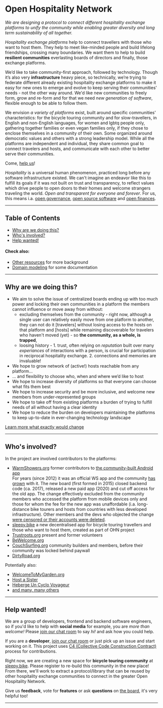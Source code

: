 # Open Hospitality Network

_We are designing a protocol to connect different hospitality exchange platforms to unify the community while enabling greater diversity and long term sustainability of all together._

_Hospitality exchange platforms_ help to connect travellers with those who want to host them. They help to meet like-minded people and build lifelong friendships, crossing many boundaries. We want them to help to build **resilient communities** everlasting boards of directors and finally, those exchange platforms. 

We’d like to take community-first approach, followed by technology. Though it’s also very **infrastructure** heavy piece, so technically, we’re trying to federate different already existing hospitality exchange platforms to make it easy for new ones to emerge and evolve to keep serving their communities' needs - not the other way around. We'd like new communities to freely form, grow and re-form and for that we need _new generation of software_, flexible enough to be able to follow them.

We envision _a variety of platforms_ exist, built around specific communities' characteristics: for the bicycle touring community and for slow-travellers, in English and non-English languages, for women and lgbtq people only, gathering together families or even vegan families only, if they chose to enclose themselves in a community of their own. Some organized around democratic values and others with a strong leadership model. While all the platforms are independent and individual, they share common goal to connect travelers and hosts, and communicate with each other to better serve their communities.

Come, [help us](#help-wanted)!

_Hospitality_ is a universal human phenomenon, practiced long before any software infrastructure existed. We can't imagine an endeavor like this to fulfill its goals if it was not built on trust and transparency, to reflect values which drive people to open doors to their homes and welcome strangers traveling the world. _Open and transparent for everyone and forever_. For us, this means i.a. [open governance](https://trello.com/c/VTpvnpv0), [open source software]({{site.github.owner_url}}) and [open finances](https://opencollective.com/ohn).

---

## Table of Contents
* [Why are we doing this?](#why-are-we-doing-this)
* [Who's involved?](#whos-involved)
* [Help wanted!](#help-wanted)

#### Check also:
* [Other resources](resources.md) for more background
* [Domain modeling](domain-modeling.md) for some documentation

---
## Why are we doing this?

* We aim to solve the issue of centralized boards ending up with too much power and locking their own communities in a platform the members cannot influence or move away from without:
  * excluding themselves from the community - right now, although a single user can relatively easily move from one platform to another, they can not do it [travelers] without losing access to the hosts on that platform and [hosts] while remaining discoverable for travelers who haven't moved (yet) - so **the community, as a whole, is trapped**,
  * loosing history - 1. trust, often relying on _reputation_ built over many _experiances_ of interactions with a person, is crucial for participation in reciprocal hospitality exchange. 2. connections and memories are invaluable!
* We hope to grow network of (active!) hosts reachable from any platform…
* … and flexibility to choose who, when and where we’d like to host
* We hope to increase diversity of platforms so that everyone can choose what fits them best
* We hope to increase security and be more inclusive, and welcome new members from under-represented groups
* We hope to take off from existing platforms a burden of trying to fulfill needs of all without having a clear identity
* We hope to reduce the burden on developers maintaining the platforms to keep up-to-date in ever-changing technology landscape

[Learn more what exactly would change](roadmap.md)

---
## Who's involved?

In the project are involved contributors to the platforms:
- [WarmShowers.org](https://WarmShowers.org) former contributors to [the community-built Android app](https://WarmShowers.bike)\
   For years (since 2012) it was an official WS app and the community [has grown](https://play.google.com/store/apps/details?hl=en&id=fi.bitrite.android.ws) with it. The new board (first formed in 2015) closed backend code (ca. 2017), released a new paid app (2020) and cut off access for the old app. The change effectively excluded from the community members who accessed the platform from mobile devices only and those for whom the fee for the new app was unaffordable (i.a. long-distance bike tourers and hosts from countries with less developed infrastructure). Other members and the devs who objected the change [were censored or their accounts were deleted](https://gitlab.com/-/snippets/2111860).
- [sleepy.bike](https://sleepy.bike) a new decentralised app for bicycle touring travellers and those who want to host them, created as part of OHN project
- [Trustroots.org](https://Trustroots.org) present and former volunteers
- [BeWelcome.org](https://BeWelcome.org)
- [CouchSurfing.org](https://CouchSurfing.org) community builders and members, before their community was locked behind paywall
- [DirtyRoad.org](https://www.DirtyRoad.org)

Potentially also:
- [WelcomeToMyGarden.org](https://WelcomeToMyGarden.org)
- [Host a Sister](https://www.facebook.com/groups/hostasister/)
- [Heberge Un Cyclo Voyageur](https://www.facebook.com/groups/555958764898796/)
- [and many, many others](https://wiki.trustroots.org/en/List_of_hospitality_exchange_networks)

---
## Help wanted!

We are a group of developers, frontend and backend software engineers, so if you'd like to help with **social media** for example, you are _more than welcome!_ Please [join our chat room](https://matrix.to/#/#ohn:matrix.org) to say _hi!_ and ask how you could help.

If you are a **developer**, [join our chat room](https://matrix.to/#/#ohn:matrix.org) or just pick up an issue and start working on it. This project uses [C4 (Collective Code Construction Contract)](https://rfc.zeromq.org/spec:42/C4/) process for contributions.

Right now, we are creating a new space for **bicycle touring community** at [sleepy.bike](https://sleepy.bike). Please register to re-build this community in the new place! From there, we'll work to extract a protocol/library that can be reused by other hospitality exchange communities to connect in the greater Open Hospitality Network.

Give us **feedback**, vote for **features** or ask **questions** on [the board](https://trello.com/b/snYAVXym), it's very helpful too!

---
